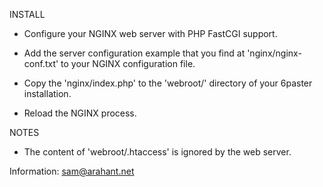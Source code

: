 INSTALL

- Configure your NGINX web server with PHP FastCGI support.

- Add the server configuration example that you find at 'nginx/nginx-conf.txt' to your NGINX configuration file.

- Copy the 'nginx/index.php' to the 'webroot/' directory of your 6paster installation.

- Reload the NGINX process.

NOTES

- The content of 'webroot/.htaccess' is ignored by the web server.



Information: sam@arahant.net


